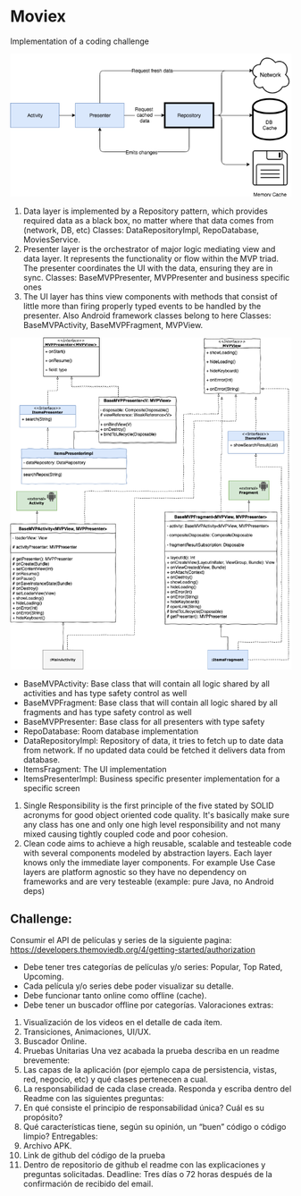 # Moviex

Implementation of a coding challenge

![Repo](./assets/repository_pattern.png?raw=true "Architecture")

1. Data layer is implemented by a Repository pattern, which provides required data as a black box, no matter where that data comes from (network, DB, etc)
Classes: DataRepositoryImpl, RepoDatabase, MoviesService.
2. Presenter layer is the orchestrator of major logic mediating view and data layer. It represents the functionality or flow within the MVP triad. The presenter coordinates the UI with the data, ensuring they are in sync.
Classes: BaseMVPPresenter, MVPPresenter and business specific ones
3. The UI layer has thins view components with methods that consist of little more than firing properly typed events to be handled by the presenter. Also Android framework classes belong to here
Classes: BaseMVPActivity, BaseMVPFragment, MVPView.

![Repo](./assets/MVP.png?raw=true "Architecture")

- BaseMVPActivity: Base class that will contain all logic shared by all activities and has type safety control as well
- BaseMVPFragment: Base class that will contain all logic shared by all fragments and has type safety control as well
- BaseMVPPresenter: Base class for all presenters with type safety
- RepoDatabase: Room database implementation
- DataRepositoryImpl: Repository of data, it tries to fetch up to date data from network. If no updated data could be fetched it delivers data from database.
- ItemsFragment: The UI implementation
- ItemsPresenterImpl: Business specific presenter implementation for a specific screen

1. Single Responsibility is the first principle of the five stated by SOLID acronyms for good object oriented code quality. It's basically make sure any class has one and only one high level responsibility and not many mixed causing tightly coupled code and poor cohesion.
2. Clean code aims to achieve a high reusable, scalable and testeable code with several components modeled by abstraction layers. Each layer knows only the immediate layer components. For example Use Case layers are platform agnostic so they have no dependency on frameworks and are very testeable (example: pure Java, no Android deps)

## Challenge:
Consumir el API de películas y series de la siguiente pagina: https://developers.themoviedb.org/4/getting-started/authorization
- Debe tener tres categorías de películas y/o series: Popular, Top Rated, Upcoming.
- Cada película y/o series debe poder visualizar su detalle.
- Debe funcionar tanto online como offline (cache).
- Debe tener un buscador offline por categorías.
  Valoraciones extras:
1. Visualización de los videos en el detalle de cada ítem.
2. Transiciones, Animaciones, UI/UX.
3. Buscador Online.
4. Pruebas Unitarias
   Una vez acabada la prueba describa en un readme brevemente:
1. Las capas de la aplicación (por ejemplo capa de persistencia, vistas, red, negocio, etc) y qué clases pertenecen a cual.
2. La responsabilidad de cada clase creada.
   Responda y escriba dentro del Readme con las siguientes preguntas:
1. En qué consiste el principio de responsabilidad única? Cuál es su propósito?
2. Qué características tiene, según su opinión, un “buen” código o código limpio?
   Entregables:
1. Archivo APK.
2. Link de github del código de la prueba
3. Dentro de repositorio de github el readme con las explicaciones y preguntas solicitadas.
   Deadline:
   Tres días o 72 horas después de la confirmación de recibido del email. 
